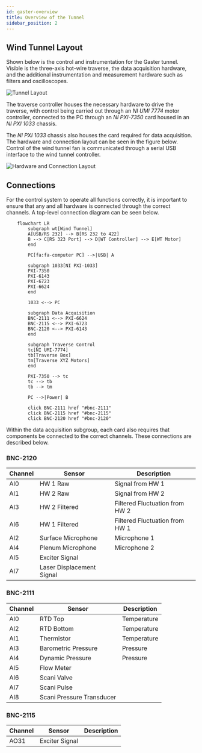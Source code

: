 ```yaml
---
id: gaster-overview
title: Overview of the Tunnel
sidebar_position: 2
---
```


## Wind Tunnel Layout

Shown below is the control and instrumentation for the Gaster tunnel. Visible is the three-axis hot-wire traverse, the data acquisition hardware, and the additional instrumentation and measurement hardware such as filters and oscilloscopes.

<!-- <figure> -->
![Tunnel Layout](https://picsum.photos/600/400)
<!-- <figurecaption>Gaster Tunnel Layout Overview</figurecaption> -->
<!-- </figure> -->

The traverse controller houses the necessary hardware to drive the traverse, with control being carried out through an *NI UMI 7774* motor controller, connected to the PC through an *NI PXI-7350* card housed in an *NI PXI 1033* chassis.

The *NI PXI 1033* chassis also houses the card required for data acquisition. The hardware and connection layout can be seen in the figure below. Control of the wind tunnel fan is communicated through a serial USB interface to the wind tunnel controller.

<!-- <figure> -->
![Hardware and Connection Layout](https://picsum.photos/800/300)
<!-- <figurecaption>Gaster Tunnel hardware and instrumentation connection layout</figurecaption> -->
<!-- </figure> -->

## Connections
For the control system to operate all functions correctly, it is important to ensure that any and all hardware is connected through the correct channels. A top-level connection diagram can be seen below.

```mermaid
    flowchart LR
        subgraph wt[Wind Tunnel]
        A[USB/RS 232] --> B[RS 232 to 422]
        B --> C[RS 323 Port] --> D[WT Controller] --> E[WT Motor]
        end

        PC[fa:fa-computer PC] -->|USB| A

        subgraph 1033[NI PXI-1033]
        PXI-7350
        PXI-6143
        PXI-6723
        PXI-6624
        end

        1033 <--> PC

        subgraph Data Acquisition
        BNC-2111 <--> PXI-6624
        BNC-2115 <--> PXI-6723
        BNC-2120 <--> PXI-6143
        end

        subgraph Traverse Control
        tc[NI UMI-7774]
        tb[Traverse Box]
        tm[Traverse XYZ Motors]
        end

        PXI-7350 --> tc
        tc --> tb
        tb --> tm

        PC -->|Power| B

        click BNC-2111 href "#bnc-2111"
        click BNC-2115 href "#bnc-2115"
        click BNC-2120 href "#bnc-2120"
```

Within the data acquisition subgroup, each card also requires that components be connected to the correct channels. These connections are described below.

### BNC-2120

|Channel|Sensor|Description|
| ----- | ---- | --------- |
| AI0   | HW 1 Raw | Signal from HW 1|
| AI1   | HW 2 Raw | Signal from HW 2|
| AI3   | HW 2 Filtered | Filtered Fluctuation from HW 2|
| AI6   | HW 1 Filtered | Filtered Fluctuation from HW 1|
| AI2   | Surface Microphone| Microphone 1|
| AI4   | Plenum Microphone | Microphone 2|
| AI5   | Exciter Signal | |
| AI7   | Laser Displacement Signal |  |

### BNC-2111

|Channel|Sensor|Description|
|-|-|-|
|AI0|RTD Top|Temperature|
|AI2|RTD Bottom|Temperature|
|AI1|Thermistor|Temperature|
|AI3|Barometric Pressure|Pressure|
|AI4|Dynamic Pressure|Pressure|
|AI5|Flow Meter| |
|AI6|Scani Valve| |
|AI7|Scani Pulse| |
|AI8|Scani Pressure Transducer| |

### BNC-2115

|Channel|Sensor|Description|
|-------|------|-----------|
|AO31   |Exciter Signal|   |